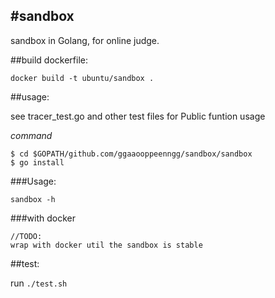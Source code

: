 #sandbox
---

sandbox in Golang, for online judge.

##build dockerfile:

```
docker build -t ubuntu/sandbox .

```

##usage: 

see tracer\_test.go and other test files for Public funtion usage

*command*

```
$ cd $GOPATH/github.com/ggaaooppeenngg/sandbox/sandbox
$ go install

```
###Usage:
```
sandbox -h

```

###with docker

```
//TODO:
wrap with docker util the sandbox is stable

```

##test:

run `./test.sh`

